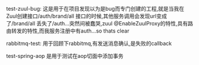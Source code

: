 test-zuul-bug:
	这是用于在项目发现以为是bug而专门创建的工程,就是当我在Zuul创建接口/auth/brand/all 接口的时候,其他服务调用会发现url变成了/brand/all 丢失了/auth...突然间被蠢哭,zuul @EnableZuulProxy的特性,具有路由转发的特性,而我服务注册中有auth...so thats clear

rabbitmq-test:
	用于回顾下rabbitmq,有发送消息确认,是失败的callback

test-spring-aop
	是用于测试在aop切面中添加事务
